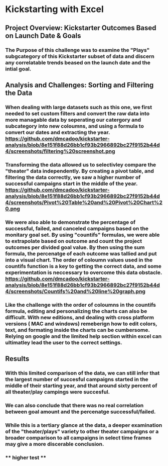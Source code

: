 # Kickstarting with Excel

## Project Overview: Kickstarter Outcomes Based on Launch Date & Goals

### The Purpose of this challenge was to examine the "Plays" subgcategory of this Kickstarter subset of data and discern any correlatable trends beased on the launch date and the intial goal.

## Analysis and Challenges: Sorting and Filtering the Data

### When dealing with large datasets such as this one, we first needed to set custom  filters and convert the raw data into more managable data by seperating our catergory and subcategory into new coloumns, and using a formula to convert our dates and extracting the year. https://github.com/dmcadoo/kickstarter-analysis/blob/8e151f88d26bb1cf93b2966892bc27f9152b44d4/screenshots/filtering%20screenshot.png

### Transforming the data allowed us to selectivley compare the "theater" data independently. By creating a pivot table, and filtering the data correctly, we saw a **higher** number of successful campaigns start in the middle of the year. https://github.com/dmcadoo/kickstarter-analysis/blob/8e151f88d26bb1cf93b2966892bc27f9152b44d4/screenshots/Pivot%20Table%20and%20Pivot%20Chart%20.png

### We were also able to demonstrate the percentage of successful, failed, and canceled campaigns based on the monitary goal set. By using "countifs" formulas, we were able to extrapolate based on outcome and count the project outcomes per divided goal value. By then using the sum formula, the percenatge of each outcome was tallied and put into a visual chart. The order of coloumn values used in the countifs function is a key to getting the correct data, and some experimentation is neccessary to overcome this data obstacle. https://github.com/dmcadoo/kickstarter-analysis/blob/8e151f88d26bb1cf93b2966892bc27f9152b44d4/screenshots/Countifs%20and%20line%20graph.png

### Like the challenge with the order of coloumns in the countifs formula, editing and personalizing the charts can also be difficult. With new editions, and dealing with cross platform versions ( MAC and windows) remeberign how to edit colors, text, and formating inside the charts can be cumbersome. Relying on google and the limited help section within excel can ultimatley lead the user to the correct settings.

## Results
### With this limited comparison of the data, we can still infer that the largest number of succesful campaigns started in the middle of their  starting year, and that around sixty percent of all theater/play campings were succesful.

### We can also conclude that there was no real correlation between goal amount and the percenatge successful/failed.

### While this is a tertiary glance at the data, a deeper examination of the "theater/plays" variety to other theater campaigns or a broader comparison to all campaigns in select time frames may give a more discerable conclusion.

###  ** higher test **

